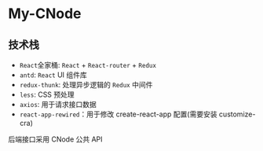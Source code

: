 # My-CNode

## 技术栈

+ `React`全家桶: `React` + `React-router` + `Redux`
+ `antd`:  `React` UI 组件库
+ `redux-thunk`: 处理异步逻辑的 `Redux` 中间件
+ `less`: CSS 预处理
+ `axios`: 用于请求接口数据
+ `react-app-rewired`：用于修改 create-react-app 配置(需要安装 customize-cra)

后端接口采用 CNode 公共 API
